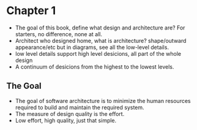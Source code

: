 # Chapter 1

* The goal of this book, define what design and architecture are?
  For starters, no difference, none at all.
* Architect who designed home, what is architecture? shape/outward appearance/etc
  but in diagrams, see all the low-level details.
* low level details support high level desicions, all part of the whole design
* A continuum of desicions from the highest to the lowest levels.

## The Goal

* The goal of software architecture is to minimize the human resources required to build
  and maintain the required system.
* The measure of design quality is the effort.
* Low effort, high quality, just that simple.
